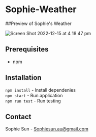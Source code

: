 # Sophie-Weather

##Preview of Sophie's Weather

![Screen Shot 2022-12-15 at 4 18 47 pm](https://user-images.githubusercontent.com/75976589/207778674-d7d32fc7-e7c7-42c7-9d5f-34a6bb00b0a2.png)

## Prerequisites

- npm

## Installation

`npm install` - Install dependenies <br />
`npm start` - Run application <br />
`npm run test` - Run testing

## Contact

Sophie Sun - Sophiesun.au@gmail.com
